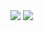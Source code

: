 <img src="https://capsule-render.vercel.app/api?type=waving&color=0:643d91,100:3d6e91&height=200&text=workworkwork&fontAlign=70&fontAlignY=40&fontSize=65&fontColor=fbf9ff&section=header" />

   
<img src="https://capsule-render.vercel.app/api?type=waving&color=0:643d91,100:3d6e91&height=200&text=&fontAlign=70&fontAlignY=40&fontSize=65&fontColor=fff&section=footer" />
